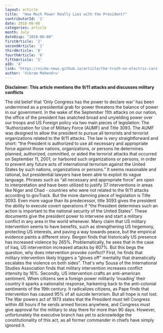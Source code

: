 ```yaml
---
layout: article 
title:  "How Much Power Really Lies with the President?" 
contributorId: '1'
date: 2018-06-08 
categories: article
month: July
dateDisp: "2018-06-08"
firstArticle: '2'
secondArticle: '1'
thirdArticle: '8'
fourthArticle: '6'
fifthArticle: '5'
aID: '4'
link: 'https://niche-news.github.io/article/the-truth-on-electric-cars.html'
author: 'Vikram Mahendru'
---
```


<b>Disclaimer: This article mentions the 9/11 attacks and discusses military conflicts</b>

The old belief that ‘Only Congress has the power to declare war’ has been undermined as a presidential grab for power threatens the balance of power in our government. In the wake of the September 11th attacks on our nation, the office of the president has snatched broad and unyielding power over our troops and US Foreign policy via two main pieces of legislation: The “Authorization for Use of Military Force (AUMF) and Title 3093.
The AUMF was designed to allow the president to pursue all terrorists and terrorist organizations related to the 9/11 attacks. The law is very straightforward and short: “the President is authorized to use all necessary and appropriate force against those nations, organizations, or persons he determines planned, authorized, committed, or aided the terrorist attacks that occurred on September 11, 2001, or harbored such organizations or persons, in order to prevent any future acts of international terrorism against the United States by such nations, organizations or persons.” It seems reasonable and rational, but presidential lawyers have been able to exploit its vague language. Phrases such as “all necessary and appropriate force” are open to interpretation and have been utilized to justify 37 interventions in areas like Niger and Chad - countries who were not related to the 9/11 attacks according to govTrack. But the more damning piece of legislation is Title 3093. Even more vague than its predecessor, title 3093 gives the president the ability to execute covert operations if “the President determines such an action is important to the national security of the United States”.
These documents give the president power to intervene and start a military conflict in any area in the world whenever. Many claim that US military intervention seems to have benefits, such as strengthening US hegemony, protecting US interests, and paving a way towards peace, but the empirical evidence paints a different story. Bergen finds that historically US presence has increased violence by 265%. Problematically, he sees that in the case of Iraq, US intervention increased attacks by 607%. But this begs the question, why does intervention provoke conflict?
First, he finds that military intervention likely triggers a “gloves off” mentality that dramatically escalates the violence on both sides”. That's why Sousa of the International Studies Association finds that military intervention increases conflict intensity by 16%. Secondly, US intervention crafts an anti-american sentiment. When citizens see a foreign power militarily ‘invading’ their country it sparks a nationalist response, harkening back to the anti-colonial sentiments of the 19th century. It radicalizes citizens, as Pape finds that intervention has caused 95% of all suicide terrorism.
But all hope is not lost. The War powers act of 1973 states that the President must tell Congress within 48 hours if he sends armed forces anywhere, and Congress must give approval for the military to stay there for more than 90 days. However, unfortunately the executive branch has yet to acknowledge the constitutionality of this act, as all former commander in chiefs have simply ignored it. 